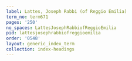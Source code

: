 ```yaml
---
label: Lattes, Joseph Rabbi (of Reggio Emilia)
term_no: term671
pages: '250'
no_spaces: LattesJosephRabbiofReggioEmilia
pid: lattesjosephrabbiofreggioemilia
order: '0548'
layout: generic_index_term
collection: index-headings
---
```

